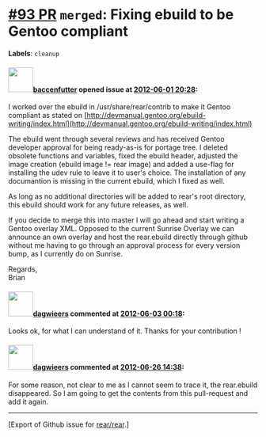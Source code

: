 [\#93 PR](https://github.com/rear/rear/pull/93) `merged`: Fixing ebuild to be Gentoo compliant
==============================================================================================

**Labels**: `cleanup`

#### <img src="https://avatars.githubusercontent.com/u/198408?v=4" width="50">[baccenfutter](https://github.com/baccenfutter) opened issue at [2012-06-01 20:28](https://github.com/rear/rear/pull/93):

I worked over the ebuild in /usr/share/rear/contrib to make it Gentoo
compliant as stated on
[http://devmanual.gentoo.org/ebuild-writing/index.html](http://devmanual.gentoo.org/ebuild-writing/index.html)

The ebuild went through several reviews and has received Gentoo
developer approval for being ready-as-is for portage tree. I deleted
obsolete functions and variables, fixed the ebuild header, adjusted the
image creation (ebuild image != rear image) and added a use-flag for
installing the udev rule to leave it to user's choice. The installation
of any documantion is missing in the current ebuild, which I fixed as
well.

As long as no additional directories will be added to rear's root
directory, this ebuild should work for any future releases, as well.

If you decide to merge this into master I will go ahead and start
writing a Gentoo overlay XML. Opposed to the current Sunrise Overlay we
can announce an own overlay and host the rear.ebuild directly through
github without me having to go through an approval process for every
version bump, as I currently do on Sunrise.

Regards,  
Brian

#### <img src="https://avatars.githubusercontent.com/u/388198?u=0732dee3fe5002278cfbf40359ec431bdcf5f06c&v=4" width="50">[dagwieers](https://github.com/dagwieers) commented at [2012-06-03 00:18](https://github.com/rear/rear/pull/93#issuecomment-6081805):

Looks ok, for what I can understand of it. Thanks for your contribution
!

#### <img src="https://avatars.githubusercontent.com/u/388198?u=0732dee3fe5002278cfbf40359ec431bdcf5f06c&v=4" width="50">[dagwieers](https://github.com/dagwieers) commented at [2012-06-26 14:38](https://github.com/rear/rear/pull/93#issuecomment-6577337):

For some reason, not clear to me as I cannot seem to trace it, the
rear.ebuild disappeared. So I am going to get the contents from this
pull-request and add it again.

------------------------------------------------------------------------

\[Export of Github issue for
[rear/rear](https://github.com/rear/rear).\]
